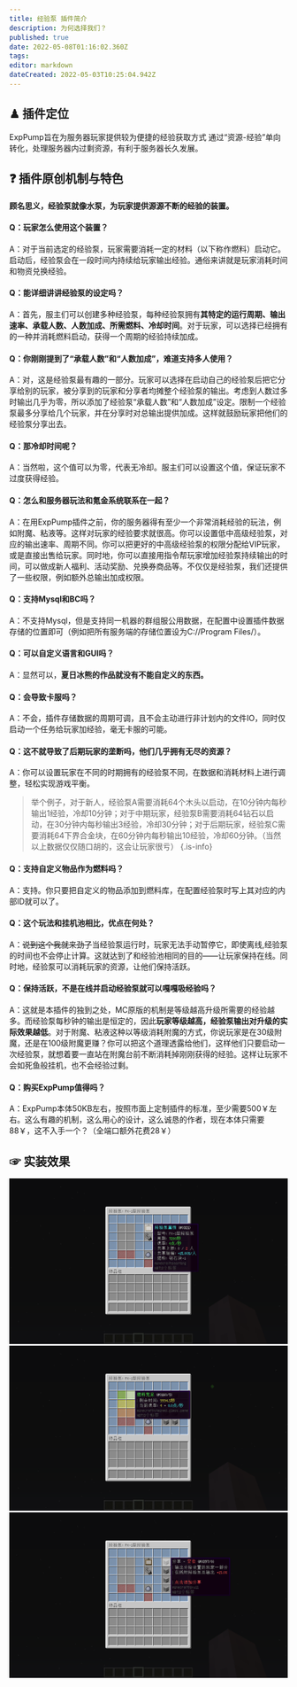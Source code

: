 ```yaml
---
title: 经验泵 插件简介
description: 为何选择我们？
published: true
date: 2022-05-08T01:16:02.360Z
tags: 
editor: markdown
dateCreated: 2022-05-03T10:25:04.942Z
---
```


## ♟ 插件定位
ExpPump旨在为服务器玩家提供较为便捷的经验获取方式
通过“资源-经验”单向转化，处理服务器内过剩资源，有利于服务器长久发展。

## ❓ 插件原创机制与特色
**顾名思义，经验泵就像水泵，为玩家提供源源不断的经验的装置。**

#### Q：玩家怎么使用这个装置？
A：对于当前选定的经验泵，玩家需要消耗一定的材料（以下称作燃料）启动它。启动后，经验泵会在一段时间内持续给玩家输出经验。通俗来讲就是玩家消耗时间和物资兑换经验。

#### Q：能详细讲讲经验泵的设定吗？
A：首先，服主们可以创建多种经验泵，每种经验泵拥有**其特定的运行周期、输出速率、承载人数、人数加成、所需燃料、冷却时间**。对于玩家，可以选择已经拥有的一种并消耗燃料启动，获得一个周期的经验持续加成。

#### Q：你刚刚提到了“承载人数”和“人数加成”，难道支持多人使用？
A：对，这是经验泵最有趣的一部分。玩家可以选择在启动自己的经验泵后把它分享给别的玩家，被分享到的玩家和分享者均摊整个经验泵的输出。考虑到人数过多时输出几乎为零，所以添加了经验泵“承载人数”和“人数加成”设定。限制一个经验泵最多分享给几个玩家，并在分享时对总输出提供加成。这样就鼓励玩家把他们的经验泵分享出去。

#### Q：那冷却时间呢？
A：当然啦，这个值可以为零，代表无冷却。服主们可以设置这个值，保证玩家不过度获得经验。

#### Q：怎么和服务器玩法和氪金系统联系在一起？
A：在用ExpPump插件之前，你的服务器得有至少一个非常消耗经验的玩法，例如附魔、粘液等。这样对玩家的经验要求就很高。你可以设置低中高级经验泵，对应的输出速率、周期不同。你可以把更好的中高级经验泵的权限分配给VIP玩家，或是直接出售给玩家。同时地，你可以直接用指令帮玩家增加经验泵持续输出的时间，可以做成新人福利、活动奖励、兑换券商品等。不仅仅是经验泵，我们还提供了一些权限，例如额外总输出加成权限。

#### Q：支持Mysql和BC吗？
A：不支持Mysql，但是支持同一机器的群组服公用数据，在配置中设置插件数据存储的位置即可（例如把所有服务端的存储位置设为C://Program Files/）。

#### Q：可以自定义语言和GUI吗？
A：显然可以，**夏日冰熊的作品就没有不能自定义的东西。**

#### Q：会导致卡服吗？
A：不会，插件存储数据的周期可调，且不会主动进行非计划内的文件IO，同时仅启动一个任务给玩家加经验，毫无卡服的可能。

#### Q：这不就导致了后期玩家的垄断吗，他们几乎拥有无尽的资源？
A：你可以设置玩家在不同的时期拥有的经验泵不同，在数据和消耗材料上进行调整，轻松实现游戏平衡。
> 举个例子，对于新人，经验泵A需要消耗64个木头以启动，在10分钟内每秒输出1经验，冷却10分钟；对于中期玩家，经验泵B需要消耗64钻石以启动，在30分钟内每秒输出3经验，冷却30分钟；对于后期玩家，经验泵C需要消耗64下界合金块，在60分钟内每秒输出10经验，冷却60分钟。（当然以上数据仅仅随口胡的，这会让玩家很亏）
{.is-info}


#### Q：支持自定义物品作为燃料吗？
A：支持。你只要把自定义的物品添加到燃料库，在配置经验泵时写上其对应的内部ID就可以了。

#### Q：这个玩法和挂机池相比，优点在何处？
A：~~说到这个我就来劲了~~当经验泵运行时，玩家无法手动暂停它，即使离线,经验泵的时间也不会停止计算。这就达到了和经验池相同的目的——让玩家保持在线。同时地，经验泵可以消耗玩家的资源，让他们保持活跃。

#### Q：保持活跃，不是在线并启动经验泵就可以嘎嘎吸经验吗？
A：这就是本插件的独到之处，MC原版的机制是等级越高升级所需要的经验越多。而经验泵每秒钟的输出是恒定的，因此**玩家等级越高，经验泵输出对升级的实际效果越低**。对于附魔、粘液这种以等级消耗附魔的方式，你说玩家是在30级附魔，还是在100级附魔更赚？你可以把这个道理透露给他们，这样他们只要启动一次经验泵，就想着要一直站在附魔台前不断消耗掉刚刚获得的经验。这样让玩家不会如死鱼般挂机，也不会经验过剩。

#### Q：购买ExpPump值得吗？
A：ExpPump本体50KB左右，按照市面上定制插件的标准，至少需要500￥左右。这么有趣的机制，这么用心的设计，这么诚恳的作者，现在本体只需要88￥，这不入手一个？（全端口额外花费28￥）

## ☞ 实装效果
![经验泵属性.png](/exppump/简介/经验泵属性.png)
![运行中.png](/exppump/简介/运行中.png)
![分享栏.png](/exppump/简介/分享栏.png)